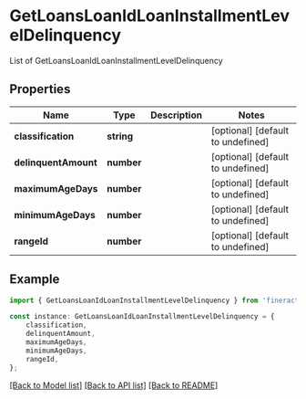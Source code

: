 # GetLoansLoanIdLoanInstallmentLevelDelinquency

List of GetLoansLoanIdLoanInstallmentLevelDelinquency

## Properties

Name | Type | Description | Notes
------------ | ------------- | ------------- | -------------
**classification** | **string** |  | [optional] [default to undefined]
**delinquentAmount** | **number** |  | [optional] [default to undefined]
**maximumAgeDays** | **number** |  | [optional] [default to undefined]
**minimumAgeDays** | **number** |  | [optional] [default to undefined]
**rangeId** | **number** |  | [optional] [default to undefined]

## Example

```typescript
import { GetLoansLoanIdLoanInstallmentLevelDelinquency } from 'fineract-typescript-client';

const instance: GetLoansLoanIdLoanInstallmentLevelDelinquency = {
    classification,
    delinquentAmount,
    maximumAgeDays,
    minimumAgeDays,
    rangeId,
};
```

[[Back to Model list]](../README.md#documentation-for-models) [[Back to API list]](../README.md#documentation-for-api-endpoints) [[Back to README]](../README.md)
